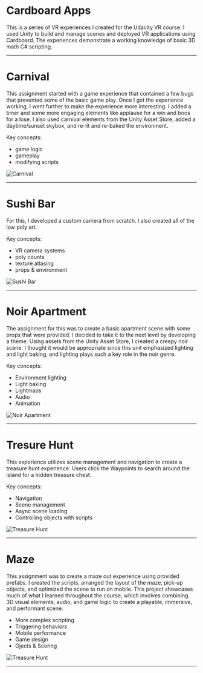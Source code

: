 # Cardboard Apps
This is a series of VR experiences I created for the Udacity VR course. I used Unity to build and manage scenes and deployed VR applications using Cardboard. The experiences demonstrate a working knowledge of basic 3D math C# scripting.

---

# Carnival
This assignment started with a game experience that contained a few bugs that prevented some of the basic game play. Once I got the experience working, I went further to make the experience more interesting. I added a timer and some more engaging elements like applause for a win and boos for a lose. I also used carnival elements from the Unity Asset Store, added a daytime/sunset skybox, and re-lit and re-baked the environment.

Key concepts:
* game logic
* gameplay
* modifying scripts

![Carnival](/Carnival/carnival.png)

---

# Sushi Bar
For this, I developed a custom camera from scratch. I also created all of the low poly art.

Key concepts:
* VR camera systems
* poly counts
* texture atlasing
* props &amp; environment

![Sushi Bar](/SushiBar/sushi-bar.png)

---

# Noir Apartment
The assignment for this was to create a basic apartment scene with some props that were provided. I decided to take it to the next level by developing a theme. Using assets from the Unity Asset Store, I created a creepy noir scene. I thought it would be appropriate since this unit emphasized lighting and light baking, and lighting plays such a key role in the noir genre.

Key concepts:
* Environment lighting
* Light baking
* Lightmaps
* Audio
* Animation

![Noir Apartment](/NoirApartment/noir-apartment.png)

---

# Tresure Hunt
This experience utilizes scene management and navigation to create a treasure hunt experience. Users click the Waypoints to search around the island for a hidden treasure chest.

Key concepts:
* Navigation
* Scene management
* Async scene loading
* Controlling objects with scripts

![Treasure Hunt](/TreasureHunt/treasure-hunt.png)

---

# Maze
This assignment was to create a maze out experience using provided prefabs. I created the scripts, arranged the layout of the maze, pick-up objects, and optimized the scene to run on mobile. This project showcases much of what I learned throughout the course, which involves combining 3D visual elements, audio, and game logic to create a playable, immersive, and performant scene.

* More complex scripting
* Triggering behaviors
* Mobile performance
* Game design
* Ojects &amp; Scoring

![Treasure Hunt](/AMaze/maze.png)

---